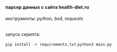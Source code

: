 #### парсер данных с сайта health-diet.ru
###### инструменты: python, bs4, requests

запуск скрипта:

`pip install -r requirements.txt`
`python3 main.py`
